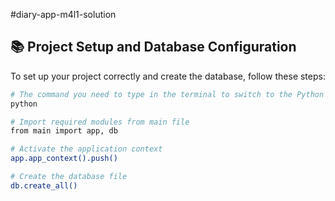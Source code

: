 #diary-app-m4l1-solution

## 📚 Project Setup and Database Configuration

To set up your project correctly and create the database, follow these steps:

```bash
# The command you need to type in the terminal to switch to the Python environment:
python

# Import required modules from main file
from main import app, db

# Activate the application context
app.app_context().push()

# Create the database file
db.create_all()